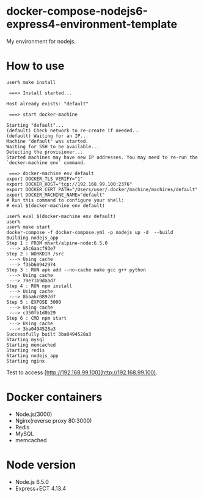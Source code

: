 # docker-compose-nodejs6-express4-environment-template
My environment for nodejs.

# How to use 
```
user% make install

 ===> Install started...

Host already exists: "default"

 ===> start docker-machine

Starting "default"...
(default) Check network to re-create if needed...
(default) Waiting for an IP...
Machine "default" was started.
Waiting for SSH to be available...
Detecting the provisioner...
Started machines may have new IP addresses. You may need to re-run the `docker-machine env` command.

 ===> docker-machine env default
export DOCKER_TLS_VERIFY="1"
export DOCKER_HOST="tcp://192.168.99.100:2376"
export DOCKER_CERT_PATH="/Users/user/.docker/machine/machines/default"
export DOCKER_MACHINE_NAME="default"
# Run this command to configure your shell:
# eval $(docker-machine env default)

user% eval $(docker-machine env default)
user% 
user% make start
docker-compose -f docker-compose.yml -p nodejs up -d  --build
Building nodejs_app
Step 1 : FROM mhart/alpine-node:6.5.0
 ---> a5c6aacf93e7
Step 2 : WORKDIR /src
 ---> Using cache
 ---> f35b60942974
Step 3 : RUN apk add --no-cache make gcc g++ python
 ---> Using cache
 ---> 79e71b9daad7
Step 4 : RUN npm install
 ---> Using cache
 ---> 8baa6c0897d7
Step 5 : EXPOSE 3000
 ---> Using cache
 ---> c350fb1d0b29
Step 6 : CMD npm start
 ---> Using cache
 ---> 3ba0494528a3
Successfully built 3ba0494528a3
Starting mysql
Starting memcached
Starting redis
Starting nodejs_app
Starting nginx
```


Test to access [http://192.168.99.100](http://192.168.99.100).

# Docker containers
- Node.js(3000)
- Nginx(reverse proxy 80:3000)
- Redis
- MySQL
- memcached

# Node version
- Node.js  6.5.0
- Express+ECT 4.13.4
